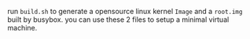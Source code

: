 run `build.sh` to generate a opensource linux kernel `Image` and a `root.img` built by busybox.
you can use these 2 files to setup a minimal virtual machine.
